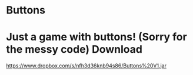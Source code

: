 Buttons
=======
Just a game with buttons!
(Sorry for the messy code)
Download
========
https://www.dropbox.com/s/nfh3d36knb94s86/Buttons%20V1.jar
